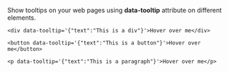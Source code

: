 Show tooltips on your web pages using <strong>data-tooltip</strong> attribute on different elements.
```
<div data-tooltip='{"text":"This is a div"}'>Hover over me</div>
```
```
<button data-tooltip='{"text":"This is a button"}'>Hover over me</button>
```
```
<p data-tooltip='{"text":"This is a paragraph"}'>Hover over me</p>
```
